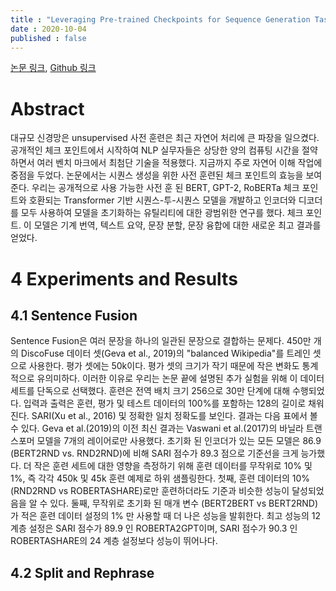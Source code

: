 ```yaml
---
title : "Leveraging Pre-trained Checkpoints for Sequence Generation Tasks"
date : 2020-10-04
published : false
---
```


[논문 링크](https://arxiv.org/pdf/1907.12461v2.pdf), [Github 링크](https://github.com/huggingface/transformers)

# Abstract
대규모 신경망은 unsupervised 사전 훈련은 최근 자연어 처리에 큰 파장을 일으켰다. 공개적인 체크 포인트에서 시작하여 NLP 실무자들은 상당한 양의 컴퓨팅 시간을 절약하면서 여러 벤치 마크에서 최첨단 기술을 적용했다. 지금까지 주로 자연어 이해 작업에 중점을 두었다. 논문에서는 시퀀스 생성을 위한 사전 훈련된 체크 포인트의 효능을 보여준다. 우리는 공개적으로 사용 가능한 사전 훈 된 BERT, GPT-2, RoBERTa 체크 포인트와 호환되는 Transformer 기반 시퀀스-투-시퀀스 모델을 개발하고 인코더와 디코더를 모두 사용하여 모델을 초기화하는 유틸리티에 대한 광범위한 연구를 했다. 체크 포인트. 이 모델은 기계 번역, 텍스트 요약, 문장 분할, 문장 융합에 대한 새로운 최고 결과를 얻었다.

# 4 Experiments and Results
## 4.1 Sentence Fusion
Sentence Fusion은 여러 문장을 하나의 일관된 문장으로 결합하는 문제다. 450만 개의 DiscoFuse 데이터 셋(Geva et al., 2019)의 "balanced Wikipedia"를 트레인 셋으로 사용한다. 평가 셋에는 50k이다. 평가 셋의 크기가 작기 때문에 작은 변화도 통계적으로 유의미하다. 이러한 이유로 우리는 논문 끝에 설명된 추가 실험을 위해 이 데이터 세트를 단독으로 선택했다. 훈련은 전역 배치 크기 256으로 30만 단계에 대해 수행되었다. 입력과 출력은 훈련, 평가 및 테스트 데이터의 100%를 포함하는 128의 길이로 채워진다. SARI(Xu et al., 2016) 및 정확한 일치 정확도를 보인다. 결과는 다음 표에서 볼 수 있다. Geva et al.(2019)의 이전 최신 결과는 Vaswani et al.(2017)의 바닐라 트랜스포머 모델을 7개의 레이어로만 사용했다. 초기화 된 인코더가 있는 모든 모델은 86.9 (BERT2RND vs. RND2RND)에 비해 SARI 점수가 89.3 점으로 기준선을 크게 능가했다. 더 작은 훈련 세트에 대한 영향을 측정하기 위해 훈련 데이터를 무작위로 10% 및 1%, 즉 각각 450k 및 45k 훈련 예제로 하위 샘플링한다. 첫째, 훈련 데이터의 10% (RND2RND vs ROBERTASHARE)로만 훈련하더라도 기준과 비슷한 성능이 달성되었음을 알 수 있다. 둘째, 무작위로 초기화 된 매개 변수 (BERT2BERT vs BERT2RND)가 적은 훈련 데이터 설정의 1% 만 사용할 때 더 나은 성능을 발휘한다. 최고 성능의 12 계층 설정은 SARI 점수가 89.9 인 ROBERTA2GPT이며, SARI 점수가 90.3 인 ROBERTASHARE의 24 계층 설정보다 성능이 뛰어나다.

## 4.2 Split and Rephrase
